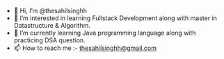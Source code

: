 - 👋 Hi, I’m @thesahilsinghh
- 👀 I’m interested in learning Fullstack Development along with master in Datastructure & Algorithm.
- 🌱 I’m currently learning Java programming language along with practicing DSA question.
- 📫 How to reach me :- thesahilsinghh@gmail.com

<!---
thesahilsinghh/thesahilsinghh is a ✨ special ✨ repository because its `README.md` (this file) appears on your GitHub profile.
You can click the Preview link to take a look at your changes.
--->
